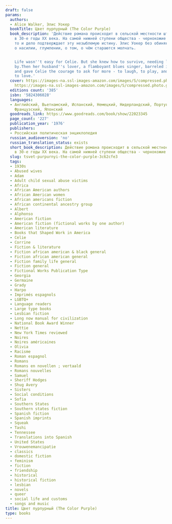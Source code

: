 ```yaml
---
draft: false
params:
  authors:
  - Alice Walker, Элис Уокер
  bookTitle: Цвет пурпурный (The Color Purple)
  book_description: 'Действие романа происходит в сельской местности штата Джорджия
    в 30-е годы ХХ века. На самой нижней ступени общества - чернокожие женщины. Жизнь
    то и дело подтверждает эту незыблемую истину. Элис Уокер без обиняков говорит
    о насилии, глумлении, о том, о чём стараются молчать.


    Life wasn''t easy for Celie. But she knew how to survive, needing little to get
    by.Then her husband''s lover, a flamboyant blues singer, barreled into her world
    and gave Celie the courage to ask for more - to laugh, to play, and finally -
    to love.'
  cover: https://images-na.ssl-images-amazon.com/images/S/compressed.photo.goodreads.com/books/1556348375i/11486.jpg,
    https://images-na.ssl-images-amazon.com/images/S/compressed.photo.goodreads.com/books/1554483387i/22023345.jpg
  editions count: '385'
  isbn: '5824306028'
  languages:
  - Английский, Вьетнамский, Испанский, Немецкий, Нидерландский, Португальский, Русский,
    Французский, Японский
  goodreads_link: https://www.goodreads.com/book/show/22023345
  page_count: '227'
  publication_year: '1976'
  publishers:
  - Российская политическая энциклопедия
  russian_audioversion: 'no'
  russian_translation_status: exists
  short_book_description: Действие романа происходит в сельской местности штата Джорджия
    в 30-е годы ХХ века. На самой нижней ступени общества - чернокожие женщины…
  slug: tsvet-purpurnyi-the-color-purple-3c62cfe3
  tags:
  - 1930s
  - Abused wives
  - Adam
  - Adult child sexual abuse victims
  - Africa
  - African American authors
  - African American women
  - African americans fiction
  - African continental ancestry group
  - Albert
  - Alphonso
  - American fiction
  - American fiction (fictional works by one author)
  - American literature
  - Books that Shaped Work in America
  - Celie
  - Corrine
  - Fiction & literature
  - Fiction african american & black general
  - Fiction african american general
  - Fiction family life general
  - Fiction general
  - Fictional Works Publication Type
  - Georgia
  - Germaine
  - Grady
  - Harpo
  - Imprimés espagnols
  - LGBTQ+
  - Language readers
  - Large type books
  - Lesbian fiction
  - Long now manual for civilization
  - National Book Award Winner
  - Nettie
  - New York Times reviewed
  - Noires
  - Noires américaines
  - Olivia
  - Racisme
  - Roman espagnol
  - Romans
  - Romans en novellen ; vertaald
  - Romans nouvelles
  - Samuel
  - Sheriff Hodges
  - Shug Avery
  - Sisters
  - Social conditions
  - Sofia
  - Southern States
  - Southern states fiction
  - Spanish fiction
  - Spanish imprints
  - Squeak
  - Tashi
  - Tennessee
  - Translations into Spanish
  - United States
  - Vrouwenemancipatie
  - classics
  - domestic fiction
  - feminism
  - fiction
  - friendship
  - historical
  - historical fiction
  - lesbian
  - novels
  - queer
  - social life and customs
  - songs and music
title: Цвет пурпурный (The Color Purple)
type: books
---
```

